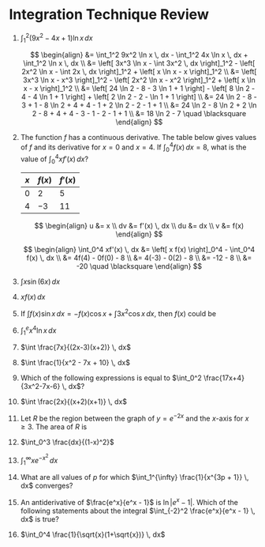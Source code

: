 # Integration Technique Review

1. $\int_1^2 (9x^2 - 4x + 1) \ln x \, dx$

    $$
    \begin{align}
    &= \int_1^2 9x^2 \ln x \, dx - \int_1^2 4x \ln x \, dx + \int_1^2 \ln x \, dx \\
    &= \left[ 3x^3 \ln x - \int 3x^2 \, dx \right]_1^2 - \left[ 2x^2 \ln x - \int 2x \, dx \right]_1^2 + \left[ x \ln x - x \right]_1^2 \\
    &= \left[ 3x^3 \ln x - x^3 \right]_1^2 - \left[ 2x^2 \ln x - x^2 \right]_1^2 + \left[ x \ln x - x \right]_1^2 \\
    &= \left[ 24 \ln 2 - 8 - 3 \ln 1 + 1 \right] - \left[ 8 \ln 2 - 4 - 4 \ln 1 + 1 \right] + \left[ 2 \ln 2 - 2 - \ln 1 + 1 \right] \\
    &= 24 \ln 2 - 8 - 3 + 1 - 8 \ln 2 + 4 + 4 - 1 + 2 \ln 2 - 2 - 1 + 1 \\
    &= 24 \ln 2 - 8 \ln 2 + 2 \ln 2 - 8 + 4 + 4 - 3 - 1 - 2 - 1 + 1 \\
    &= 18 \ln 2 - 7 \quad \blacksquare
    \end{align}
    $$

2. The function $f$ has a continuous derivative. The table below gives values of $f$ and its derivative for $x=0$ and $x=4$. If $\int_0^4 f(x) \, dx = 8$, what is the value of $\int_0^4 xf'(x) \, dx$?

    | $x$ | $f(x)$ | $f'(x)$ |
    |-----|--------|---------|
    | $0$ | $2$    | $5$     |
    | $4$ | $-3$   | $11$    |

    $$
    \begin{align}
    u &= x \\
    dv &= f'(x) \, dx \\
    du &= dx \\
    v &= f(x)
    \end{align}
    $$

    $$
    \begin{align}
    \int_0^4 xf'(x) \, dx &= \left[ x f(x) \right]_0^4 - \int_0^4 f(x) \, dx \\
    &= 4f(4) - 0f(0) - 8 \\
    &= 4(-3) - 0(2) - 8 \\
    &= -12 - 8 \\
    &= -20 \quad \blacksquare
    \end{align}
    $$

3. $\int x \sin(6x) \, dx$
4. $x f(x) \, dx$
5. If $\int f(x) \sin x \, dx = - f(x) \cos x + \int 3x^2 \cos x \, dx$, then $f(x)$ could be
6. $\int_1^e x^4 \ln x \, dx$
7. $\int \frac{7x}{(2x-3)(x+2)} \, dx$
8. $\int \frac{1}{x^2 - 7x + 10} \, dx$
9. Which of the following expressions is equal to $\int_0^2 \frac{17x+4}{3x^2-7x-6} \, dx$?
10. $\int \frac{2x}{(x+2)(x+1)} \, dx$
11. Let $R$ be the region between the graph of $y=e^{-2x}$ and the $x$-axis for $x \geq 3$. The area of $R$ is
12. $\int_0^3 \frac{dx}{(1-x)^2}$
13. $\int_1^{\infty} xe^{-x^2} \, dx$
14. What are all values of $p$ for which $\int_1^{\infty} \frac{1}{x^{3p + 1}} \, dx$ converges?
15. An antiderivative of $\frac{e^x}{e^x - 1}$ is $\ln |e^x - 1|$. Which of the following statements about the integral $\int_{-2}^2 \frac{e^x}{e^x - 1} \, dx$ is true?
16. $\int_0^4 \frac{1}{\sqrt{x}(1+\sqrt{x})} \, dx$